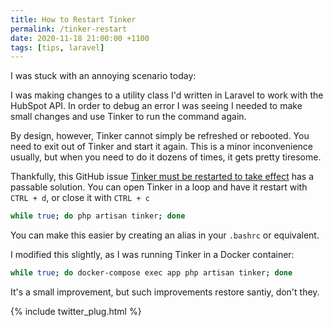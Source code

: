```yaml
---
title: How to Restart Tinker
permalink: /tinker-restart
date: 2020-11-18 21:00:00 +1100
tags: [tips, laravel]
---
```


I was stuck with an annoying scenario today:

I was making changes to a utility class I'd written in Laravel to work with the HubSpot API. In order to debug an error I was seeing I needed to make small changes and use Tinker to run the command again.

By design, however, Tinker cannot simply be refreshed or rebooted. You need to exit out of Tinker and start it again. This is a minor inconvenience usually, but when you need to do it dozens of times, it gets pretty tiresome.

Thankfully, this GitHub issue [Tinker must be restarted to take effect](https://github.com/laravel/framework/issues/8504) has a passable solution. You can open Tinker in a loop and have it restart with `CTRL + d`, or close it with `CTRL + c`

```sh
while true; do php artisan tinker; done
```

You can make this easier by creating an alias in your `.bashrc` or equivalent.

I modified this slightly, as I was running Tinker in a Docker container:

```sh
while true; do docker-compose exec app php artisan tinker; done
```

It's a small improvement, but such improvements restore santiy, don't they.

{% include twitter_plug.html %}
